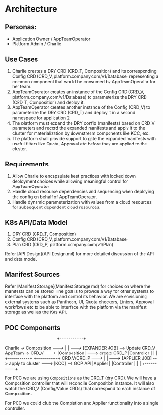 # Architecture

## Personas:
- Application Owner / AppTeamOperator
- Platform Admin / Charlie

## Use Cases

1. Charlie creates a DRY CRD (CRD_T, Composition) and its corresponding Config CRD (CRD_V, platform.company.com/v1/Database) representing a common component that would be consumed by AppTeamOperator for her team.
2. AppTeamOperator creates an instance of the Config CRD (CRD_V, platform.company.com/v1/Database) to parameterize the DRY CRD (CRD_T, Composition) and deploy it.
3. AppTeamOperator creates another instance of the Config (CRD_V) to parameterize the DRY CRD (CRD_T) and deploy it in a second namespace for application 2
4. The platform must expand the DRY config (manifests) based on CRD_V parameters and record the expanded manifests and apply it to the cluster for materialization by downstream components like KCC, etc.
5. The platform shall provide support to gate the expanded manifests with useful filters like Quota, Approval etc before they are applied to the cluster.

## Requirements

1. Allow Charlie to encapsulate best practices with locked down deployment choices while allowing meaningful control for AppTeamOperator
2. Handle cloud resource dependencies and sequencing when deploying the config on behalf of AppTeamOperator.
3. Handle dynamic parameterization with values from a cloud resources for subsequent dependent cloud resources.

## K8s API/Data Model

1. DRY CRD (CRD_T, Composition)
2. Config CRD (CRD_V, platform.company.com/v1/Database)
3. Plan CRD (CRD_P, platform.company.com/v1/Plan)

Refer [API Design](API Design.md) for more detailed discussion of the API and data model.

## Manifest Sources

Refer [Manifest Storage](Manifest Storage.md) for choices on where the manifests can be stored. The goal is to provide a way for other systems to interface with the platform and control its behavior. We are envisioning external systems such as Pantheon, UI, Quota checkers, Linters, Approval workflows etc to be able to interface with the platform via the manifest storage  as well as the K8s API.

## POC Components

                            +-----------+
Charlie -> Composition ---> |           | ---> [EXPANDER JOB] --> Update CRD_V
AppTeam -> CRD_V       ---> |Composition| ---> create CRD_P
                            |Controller |
                            |           |
                            +-----------+
                 +-----------+
CRD_V/CRD_P ---> |           | ---> [APPLIER JOB] --> apply to cluster ---> [KCC] --> GCP API
                 |Applier    |
                 |Controller |
                 |           |
                 +-----------+

For POC we are using `Compositions` as the CRD_T (dry CRD).
We will have a Composition controller that will reconcile Composition instance. It will also watch the CRD_V (Config/Value CRDs) that correspond to each instance of Composition.

For POC we could club the Compistion and Applier functionality into a single controller.